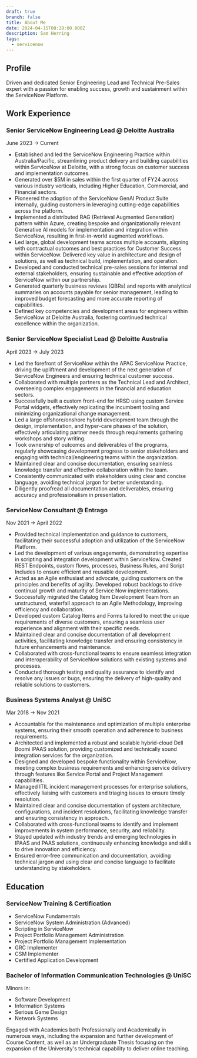 ```yaml
---
draft: true
branch: false
title: About Me
date: 2024-04-15T08:28:00.000Z
description: Sam Herring
tags:
  - servicenow
---
```


## Profile
Driven and dedicated Senior Engineering Lead and Technical Pre-Sales expert with a passion for enabling success, growth and sustainment within the ServiceNow Platform.

## Work Experience

### Senior ServiceNow Engineering Lead @ Deloitte Australia
June 2023 → Current

- Established and led the ServiceNow Engineering Practice within Australia/Pacific, streamlining product delivery and building capabilities within ServiceNow at Deloitte, with a strong focus on customer success and implementation outcomes.
- Generated over $5M in sales within the first quarter of FY24 across various industry verticals, including Higher Education, Commercial, and Financial sectors.
- Pioneered the adoption of the ServiceNow GenAl Product Suite internally, guiding customers in leveraging cutting-edge capabilities across the platform.
- Implemented a distributed RAG (Retrieval Augmented Generation) pattern within Azure, creating bespoke and organizationally relevant Generative Al models for implementation and integration within ServiceNow, resulting in first-in-world augmented workflows.
- Led large, global development teams across multiple accounts, aligning with contractual outcomes and best practices for Customer Success within ServiceNow. Delivered key value in architecture and design of solutions, as well as technical build, implementation, and operation.
- Developed and conducted technical pre-sales sessions for internal and external stakeholders, ensuring sustainable and effective adoption of ServiceNow within our partnership.
- Generated quarterly business reviews (QBRs) and reports with analytical summaries on accounts payable for senior management, leading to improved budget forecasting and more accurate reporting of capabilities.
- Defined key competencies and development areas for engineers within ServiceNow at Deloitte Australia, fostering continued technical excellence within the organization.

### Senior ServiceNow Specialist Lead @ Deloitte Australia
April 2023 → July 2023

- Led the forefront of ServiceNow within the APAC ServiceNow Practice, driving the upliftment and development of the next generation of ServiceNow Engineers and ensuring technical customer success.
- Collaborated with multiple partners as the Technical Lead and Architect, overseeing complex engagements in the financial and education sectors.
- Successfully built a custom front-end for HRSD using custom Service Portal widgets, effectively replicating the incumbent tooling and minimizing organizational change management.
- Led a large offshore/onshore hybrid development team through the design, implementation, and hyper-care phases of the solution, effectively articulating partner needs through requirements gathering workshops and story writing.
- Took ownership of outcomes and deliverables of the programs, regularly showcasing development progress to senior stakeholders and engaging with technical/engineering teams within the organization.
- Maintained clear and concise documentation, ensuring seamless knowledge transfer and effective collaboration within the team.
- Consistently communicated with stakeholders using clear and concise language, avoiding technical jargon for better understanding.
- Diligently proofread all documentation and deliverables, ensuring accuracy and professionalism in presentation.

### ServiceNow Consultant @ Entrago
Nov 2021 → April 2022

- Provided technical implementation and guidance to customers, facilitating their successful adoption and utilization of the ServiceNow Platform.
- Led the development of various engagements, demonstrating expertise in scripting and integration development within ServiceNow. Created REST Endpoints, custom flows, processes, Business Rules, and Script Includes to ensure efficient and reusable development.
- Acted as an Agile enthusiast and advocate, guiding customers on the principles and benefits of agility. Developed robust backlogs to drive continual growth and maturity of Service Now implementations.
- Successfully migrated the Catalog Item Development Team from an unstructured, waterfall approach to an Agile Methodology, improving efficiency and collaboration.
- Developed custom Catalog Items and Forms tailored to meet the unique requirements of diverse customers, ensuring a seamless user experience and alignment with their specific needs.
- Maintained clear and concise documentation of all development activities, facilitating knowledge transfer and ensuring consistency in future enhancements and maintenance.
- Collaborated with cross-functional teams to ensure seamless integration and interoperability of ServiceNow solutions with existing systems and processes.
- Conducted thorough testing and quality assurance to identify and resolve any issues or bugs, ensuring the delivery of high-quality and reliable solutions to customers.

### Business Systems Analyst @ UniSC
Mar 2018 → Nov 2021

- Accountable for the maintenance and optimization of multiple enterprise systems, ensuring their smooth operation and adherence to business requirements.
- Architected and implemented a robust and scalable hybrid-cloud Dell Boomi IPAAS solution, providing customized and technically sound integration services for the organization.
- Designed and developed bespoke functionality within ServiceNow, meeting complex business requirements and enhancing service delivery through features like Service Portal and Project Management capabilities.
- Managed ITIL incident management processes for enterprise solutions, effectively liaising with customers and triaging issues to ensure timely resolution.
- Maintained clear and concise documentation of system architecture, configurations, and incident resolutions, facilitating knowledge transfer and ensuring consistency in approach.
- Collaborated with cross-functional teams to identify and implement improvements in system performance, security, and reliability.
- Stayed updated with industry trends and emerging technologies in IPAAS and PAAS solutions, continuously enhancing knowledge and skills to drive innovation and efficiency.
- Ensured error-free communication and documentation, avoiding technical jargon and using clear and concise language to facilitate understanding by stakeholders.


## Education
### ServiceNow Training & Certification
- ServiceNow Fundamentals
- ServiceNow System Administration (Advanced)
- Scripting in ServiceNow
- Project Portfolio Management Administration
- Project Portfolio Management Implementation
- GRC Implementer
- CSM Implementer
- Certified Application Development

### Bachelor of Information Communication Technologies @ UniSC
Minors in:
- Software Development
- Information Systems
- Serious Game Design
- Network Systems

Engaged with Academics both Professionally and Academically in numerous ways, including the expansion and further development of Course Content, as well as an Undergraduate Thesis focusing on the expansion of the University's technical capability to deliver online teaching.